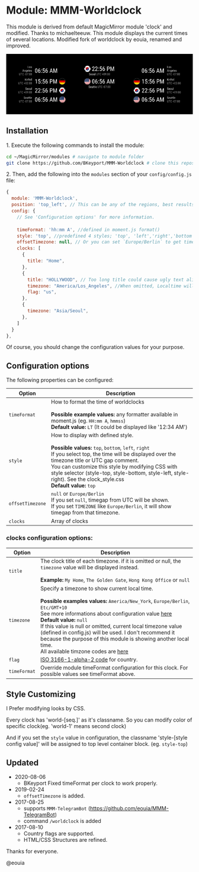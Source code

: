 # Module: MMM-Worldclock
This module is derived from default MagicMirror module 'clock' and modified. Thanks to michaelteeuw.
This module displays the current times of several locations.
Modified fork of worldclock by eouia, renamed and improved. 

![](https://github.com/bkeyport/MMM-Worldclock/blob/master/world-clock.png?raw=true)


## Installation

1\. Execute the following commands to install the module:

```bash
cd ~/MagicMirror/modules # navigate to module folder
git clone https://github.com/BKeyport/MMM-Worldclock # clone this repository
```

2\. Then, add the following into the `modules` section of your `config/config.js` file:

````javascript
{
  module: 'MMM-Worldclock',
  position: 'top_left', // This can be any of the regions, best results in top_left or top_right regions
  config: {
    // See 'Configuration options' for more information.

    timeFormat: 'hh:mm A', //defined in moment.js format()
    style: 'top', //predefined 4 styles; 'top', 'left','right','bottom'
    offsetTimezone: null, // Or you can set `Europe/Berlin` to get timegap difference from this timezone. `null` will be UTC timegap.
    clocks: [
      {
        title: "Home",
      },
      {
        title: "HOLLYWOOD", // Too long title could cause ugly text align.
        timezone: "America/Los_Angeles", //When omitted, Localtime will be displayed. It might be not your purporse, I bet.
        flag: "us",
      },
      {
        timezone: "Asia/Seoul",
      },
    ]
  }
},
````
Of course, you should change the configuration values for your purpose.



## Configuration options

The following properties can be configured:

| Option            | Description
| ----------------- | -----------
| `timeFormat`      | How to format the time of worldclocks <br><br> **Possible example values:** any formatter available in moment.js (eg. `HH:mm A`, `hmmss`) <br> **Default value:** `LT` (It could be displayed like '12:34 AM')
| `style`           | How to display with defined style. <br><br>**Possible values:** `top`, `bottom`, `left`, `right` <br> If you select top, the time will be displayed over the timezone title or UTC gap comment.<br>You can customize this style by modifying CSS with style selector (style-top, style-bottom, style-left, style-right). See the clock_style.css <br> **Default value:** `top`
| `offsetTimezone` | `null` or `Europe/Berlin`<br/> If you set `null`, timegap from UTC will be shown. <br> If you set `TIMEZONE` like `Europe/Berlin`, it will show timegap from that timezone.  
| `clocks`          | Array of clocks



### clocks configuration options:
| Option            | Description
| ----------------- | -----------
| `title`           | The clock title of each timezone. if it is omitted or null, the `timezone` value will be displayed instead. <br><br> **Example:** `My Home`, `The Golden Gate`, `Hong Kong Office` or `null`  
| `timezone`        | Specify a timezone to show current local time. <br><br> **Possible examples values:** `America/New_York`, `Europe/Berlin`, `Etc/GMT+10` <br>See more informations about configuration value [here](https://momentjs.com/timezone/docs/#/data-formats/packed-format/)<br> **Default value:** `null`<br> If this value is null or omitted, current local timezone value (defined in config.js) will be used. I don't recommend it because the purpose of this module is showing another local time.<br>All available timzone codes are [here](https://en.wikipedia.org/wiki/List_of_tz_database_time_zones)
|`flag `  |  [ISO 3166-1-alpha-2 code](https://www.iso.org/obp/ui/#search/code/) for country. |
|`timeFormat`|Override module  timeFormat configuration for this clock. For possible values see timeFormat above.|


## Style Customizing
I Prefer modifying looks by CSS.<br>

Every clock has 'world-[seq.]' as it's classname. So you can modify color of specific clock(eg. 'world-1' means second clock)

And if you set the `style` value in configuration, the classname 'style-[style config value]' will be assigned to top level container block. (eg. `style-top`)

## Updated
* 2020-08-06 
   * BKeyport Fixed timeFormat per clock to work properly. 
* 2019-02-24
  * `offsetTimezone` is added.
* 2017-08-25
  * supports `MMM-TelegramBot` (https://github.com/eouia/MMM-TelegramBot)
  * command `/worldclock` is added
* 2017-08-10
  * Country flags are supported.
  * HTML/CSS Structures are refined.


Thanks for everyone.

@eouia
